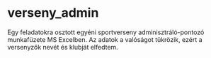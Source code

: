 # verseny_admin
Egy feladatokra osztott egyéni sportverseny adminisztráló-pontozó munkafüzete MS Excelben.
Az adatok a valóságot tükrözik, ezért a versenyzők nevét és klubját elfedtem.
